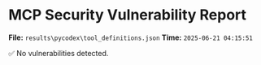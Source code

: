 # MCP Security Vulnerability Report
**File:** `results\pycodex\tool_definitions.json`
**Time:** `2025-06-21 04:15:51`

✅ No vulnerabilities detected.